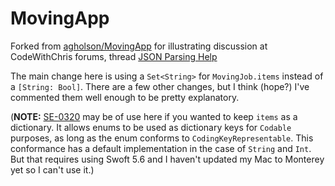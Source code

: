 # MovingApp

Forked from [agholson/MovingApp](https://github.com/agholson/MovingApp) for illustrating discussion at CodeWithChris forums, thread [JSON Parsing Help](https://codecrew.codewithchris.com/t/json-parsing-help/17877)

The main change here is using a `Set<String>` for `MovingJob.items` instead of a `[String: Bool]`. There are a few other changes, but I think (hope?) I've commented them well enough to be pretty explanatory.

(**NOTE:** [SE-0320](https://github.com/apple/swift-evolution/blob/main/proposals/0320-codingkeyrepresentable.md) may be of use here if you wanted to keep `items` as a dictionary. It allows enums to be used as dictionary keys for `Codable` purposes, as long as the enum conforms to `CodingKeyRepresentable`. This conformance has a default implementation in the case of `String` and `Int`. But that requires using Swoft 5.6 and I haven't updated my Mac to Monterey yet so I can't use it.)
